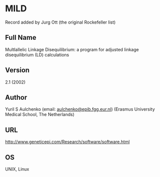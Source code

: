 # MILD
Record added by Jurg Ott (the original Rockefeller list)

## Full Name
MultIallelic Linkage Disequilibrium: a program for adjusted linkage disequilibrium (LD) calculations

## Version
2.1 (2002)

## Author
Yuril S Aulchenko (email: aulchenko@epib.fgg.eur.nl) (Erasmus University Medical School, The Netherlands)

## URL
http://www.geneticepi.com/Research/software/software.html

## OS
UNIX, Linux